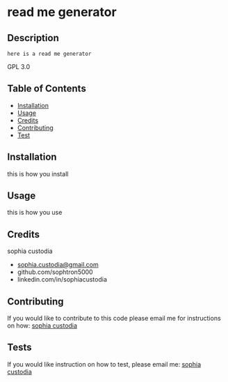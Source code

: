 
  # read me generator 

  ## Description
  
    here is a read me generator
  
  GPL 3.0

  ## Table of Contents
  
  * [Installation](#installation)
  * [Usage](#usage)
  * [Credits](#credits)
  * [Contributing](#contributing) 
  * [Test](#test)
  
  
  ## Installation
  
  this is how you install
  
  
  ## Usage 
  
  this is how you use
  
  
  ## Credits
  
  sophia custodia
  * sophia.custodia@gmail.com
  * github.com/sophtron5000
  * linkedin.com/in/sophiacustodia
    
  ## Contributing
  
  If you would like to contribute to this code please email me for instructions on how: 
  [sophia custodia](sophia.custodia@gmail.com)
  
  ## Tests
  
  If you would like instruction on how to test, please email me: 
  [sophia custodia](sophia.custodia@gmail.com)
